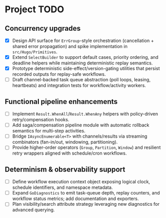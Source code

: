 # Project TODO

## Concurrency upgrades

- [x] Design API surface for `ErrGroup`-style orchestration (cancellation + shared error propagation) and spike implementation in `src/Hugo/Primitives`.
- [x] Extend `SelectBuilder` to support default cases, priority ordering, and deadline helpers while maintaining deterministic replay semantics.
- [x] Prototype deterministic side-effect/version-gating utilities that persist recorded outputs for replay-safe workflows.
- [ ] Draft channel-backed task queue abstraction (poll loops, leasing, heartbeats) and integration tests for workflow/activity workers.

## Functional pipeline enhancements

- [ ] Implement `Result.WhenAll`/`Result.WhenAny` helpers with policy-driven retry/compensation hooks.
- [ ] Add saga/compensation pipeline module with automatic rollback semantics for multi-step activities.
- [ ] Bridge `IAsyncEnumerable<T>` with channels/results via streaming combinators (fan-in/out, windowing, partitioning).
- [ ] Provide higher-order operators (`Group`, `Partition`, `Window`) and resilient retry wrappers aligned with schedule/cron workflows.

## Determinism & observability support

- [ ] Define workflow execution context object exposing logical clock, schedule identifiers, and namespace metadata.
- [ ] Expand `GoDiagnostics` to emit task-queue depth, replay counters, and workflow status metrics; add documentation and exporters.
- [ ] Plan visibility/search attribute strategy leveraging new diagnostics for advanced querying.
